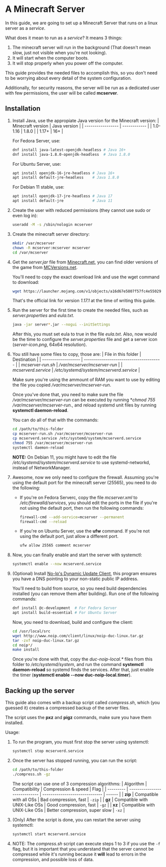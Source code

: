 # A Minecraft Server
In this guide, we are going to set up a Minecraft Server that runs on a linux server as a *service*.

<!-- Author: Nicolás Castellán (cnicolas.developer@gmail.com) -->
<!-- Creative Commons Attribution 4.0 International License   -->
<!-- SPDX License Identifier: CC-BY-4.0                       -->

What does it mean to run as a *service*? It means 3 things:
1. The minecraft server will run in the background (That doesn't mean slow, just not visible when
	you're not looking).
2. It will start when the computer boots.
3. It will stop properly when you power off the computer.

This guide provides the needed files to accomplish this, so you don't need to be worrying about
every detail of the system configuration.

Additionally, for security reasons, the server will be run as a dedicated user with few permissions,
the user will be called **mcserver**.

## Installation
1. Install Java, use the appropiate Java version for the Minecraft version:
	| Minecraft version | Java version |
	| ----------------- | ------------ |
	| 1.0-1.16          | 1.8.0        |
	| 1.17+             | 16+          |

	For Fedora Server, use:
	```bash
	dnf install java-latest-openjdk-headless # Java 16+
	dnf install java-1.8.0-openjdk-headless  # Java 1.8.0
	```
	
	For Ubuntu Server, use:
	```bash
	apt install openjdk-16-jre-headless # Java 16+
	apt install default-jre-headless    # Java 1.8.0
	```

	For Debian 11 stable, use:
	```bash
	apt install openjdk-17-jre-headless # Java 17
	apt install default-jre             # Java 11
	```

2. Create the user with reduced permissions (they cannot use sudo or even log in):
	```bash
	useradd -M -s /sbin/nologin mcserver
	```

3. Create the minecraft server directory:
	```bash
	mkdir /var/mcserver
	chown -R mcserver:mcserver mcserver
	cd /var/mcserver
	```
	
4. Get the *server.jar* file from [Minecraft.net](https://www.minecraft.net/en-us/download/server),
	you can find older versions of the game from [MCVersions.net](https://mcversions.net/).

	You'll need to copy the exact download link and use the wget command to download:
	```bash
	wget https://launcher.mojang.com/v1/objects/a16d67e5807f57fc4e550299cf20226194497dc2/server.jar
	```
	That's the official link for version *1.17.1* at the time of writing this guide.

5. Run the server for the first time to create the needed files, such as *server.properties* and
	*eula.txt*.
	```bash
	java -jar server*.jar --nogui --initSettings
	```

	After this, you must set eula to true in the file *eula.txt*. Also, now would be the time to
	configure the *server.properties* file and get a server icon (*server-icon.png*, 64x64
	resolution).

6. You still have some files to copy, those are:
	| File in this folder | Destination                             |
	| ------------------- | --------------------------------------- |
	| *mcserver-run.sh*   | */var/mcserver/mcserver-run*            |
	| *mcserverd.service* | */etc/systemd/system/mcserverd.service* |

	Make sure you're using the ammount of RAM you want to use by editing the file you copied
	*/var/mcserver/mcserver-run*. 

	Once you've done that, you need to make sure the file */var/mcserver/mcserver-run* can be
	executed by running **chmod 755 /var/mcserver/mcserver-run*., and reload systemd unit files by
	running **systemctl daemon-reload**.

	You can do all of that with the commands:
	```bash
	cd /path/to/this-folder
	cp mcserver-run.sh /var/mcserver/mcserver-run
	cp mcserverd.service /etc/systemd/system/mcserverd.service
	chmod 755 /var/mcserver/mcserver-run
	systemctl daemon-reload
	```

	**NOTE:** On Debian 11, you might have to edit the file */etc/systemd/system/mcserverd.service*
	to use systemd-networkd, instead of NetworkManager.

7. Awesome, now we only need to configure the firewall. Assuming you're using the default port for
	the minecraft server (25565), you need to do the following:

	- If you're on Fedora Serverc, copy the file *mcserver.xml* to */etc/firewalld/services*, you
		should edit the ports in the file if you're not using the default port, then run the following
		commands:
		```bash
		firewall-cmd --add-service=mcserver --permanent
		firewall-cmd --reload
		```

	- If you're on Ubuntu Server, use the **ufw** command. If you're not using the default port, just
		allow a different port.
		```bash
		ufw allow 25565 comment mcserver
		```

8. Now, you can finally enable and start the server with systemctl:
	```bash
	systemctl enable --now mcserverd.service
	```

9. (Optional) Install [No-Ip's Dynamic Update Client](https://www.noip.com/), this program ensures
	you have a DNS pointing to your non-static public IP address.

	You'll need to build from source, so you need build dependencies installed (you can remove them
	after building). Run one of the following commands:
	```bash
	dnf install @c-development  # For Fedora Server
	apt install build-essential # For Ubuntu Server
	```

	Now, you need to download, build and configure the client:
	```bash
	cd /usr/local/src
	wget http://www.noip.com/client/linux/noip-duc-linux.tar.gz
	tar -zxf noip-duc-linux.tar.gz
	cd noip*/
	make install
	```

	Once you're done with that, copy the *duc-noip-local.\** files from this folder to
	*/etc/systemd/system*, and run the command **systemctl daemon-reload** so systemd finds the
	services. After that, just enable the timer (**systemctl enable --now duc-noip-local.timer**).

## Backing up the server
This guide also comes with a backup script called *compress.sh*, which (you guessed it) creates a
compressed backup of the server files.

The script uses the **pxz** and **pigz** commands, make sure you have them installed.

Usage:
1. To run the program, you must first stop the server using systemctl:
	```bash
	systemctl stop mcserverd.service
	```

2. Once the server has stopped running, you can run the script:
	```bash
	cd /path/to/this-folder
	./compress.sh -gz
	```

	The script can use one of 3 compression algorithms:
	| Algorithm | Compatibility                 | Compression & speed            | Flag   |
	| --------- | ----------------------------- | ------------------------------ | ------ |
	| **zip**   | Compatible with all OSs       | Bad compression, fast          | `-zip` |
	| **gz**    | Compatible with UNIX-Like OSs | Good compression, fast         | `-gz`  |
	| **xz**    | Compatible with UNIX-Like OSs | Better compression, super slow | `-xz`  |

3. (Only) After the script is done, you can restart the server using systemctl:
	```bash
	systemctl start mcserverd.service
	```

4. NOTE: The *compress.sh* script can execute steps 1 to 3 if you use the `-f` flag, but it is
	important that you understand that the server cannot be compressed while it's running because it
	**will** lead to errors in the compression, and possible loss of data.
